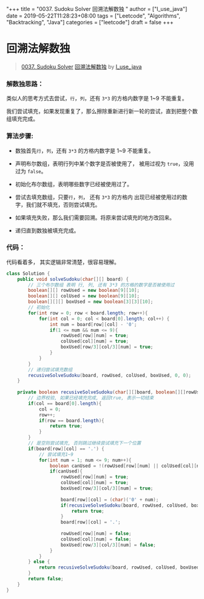 "+++
title = "0037. Sudoku Solver 回溯法解数独 "
author = ["I_use_java"]
date = 2019-05-22T11:28:23+08:00
tags = ["Leetcode", "Algorithms", "Backtracking", "Java"]
categories = ["leetcode"]
draft = false
+++

# 回溯法解数独

> [0037. Sudoku Solver](https://leetcode-cn.com/problems/sudoku-solver/)
> [回溯法解数独](https://leetcode-cn.com/problems/sudoku-solver/solution/hui-su-fa-jie-shu-du-by-i_use_python/) by [I_use_java](https://leetcode-cn.com/u/i_use_java/)

### 解数独思路：
类似人的思考方式去尝试，`行`，`列`，还有 `3*3` 的方格内数字是 1~9 不能重复。

我们尝试填充，如果发现重复了，那么擦除重新进行新一轮的尝试，直到把整个数组填充完成。
### 算法步骤:
- 数独首先`行`，`列`，还有 `3*3` 的方格内数字是 1~9 不能重复。

- 声明布尔数组，表明行列中某个数字是否被使用了， 被用过视为 `true`，没用过为 `false`。

- 初始化布尔数组，表明哪些数字已经被使用过了。

- 尝试去填充数组，只要`行`，`列`， 还有 `3*3` 的方格内 出现已经被使用过的数字，我们就不填充，否则尝试填充。

- 如果填充失败，那么我们需要回溯。将原来尝试填充的地方改回来。

- 递归直到数独被填充完成。

### 代码：

代码看着多， 其实逻辑非常清楚，很容易理解。

```java
class Solution {
    public void solveSudoku(char[][] board) {
        // 三个布尔数组 表明 行, 列, 还有 3*3 的方格的数字是否被使用过
        boolean[][] rowUsed = new boolean[9][10];
        boolean[][] colUsed = new boolean[9][10];
        boolean[][][] boxUsed = new boolean[3][3][10];
        // 初始化
        for(int row = 0; row < board.length; row++){
            for(int col = 0; col < board[0].length; col++) {
                int num = board[row][col] - '0';
                if(1 <= num && num <= 9){
                    rowUsed[row][num] = true;
                    colUsed[col][num] = true;
                    boxUsed[row/3][col/3][num] = true;
                }
            }
        }
        // 递归尝试填充数组 
        recusiveSolveSudoku(board, rowUsed, colUsed, boxUsed, 0, 0);
    }
    
    private boolean recusiveSolveSudoku(char[][]board, boolean[][]rowUsed, boolean[][]colUsed, boolean[][][]boxUsed, int row, int col){
        // 边界校验, 如果已经填充完成, 返回true, 表示一切结束
        if(col == board[0].length){
            col = 0;
            row++;
            if(row == board.length){
                return true;
            }
        }
        // 是空则尝试填充, 否则跳过继续尝试填充下一个位置
        if(board[row][col] == '.') {
            // 尝试填充1~9
            for(int num = 1; num <= 9; num++){
                boolean canUsed = !(rowUsed[row][num] || colUsed[col][num] || boxUsed[row/3][col/3][num]);
                if(canUsed){
                    rowUsed[row][num] = true;
                    colUsed[col][num] = true;
                    boxUsed[row/3][col/3][num] = true;
                    
                    board[row][col] = (char)('0' + num);
                    if(recusiveSolveSudoku(board, rowUsed, colUsed, boxUsed, row, col + 1)){
                        return true;
                    }
                    board[row][col] = '.';
                    
                    rowUsed[row][num] = false;
                    colUsed[col][num] = false;
                    boxUsed[row/3][col/3][num] = false;
                }
            }
        } else {
            return recusiveSolveSudoku(board, rowUsed, colUsed, boxUsed, row, col + 1);
        }
        return false;
    }
}
```